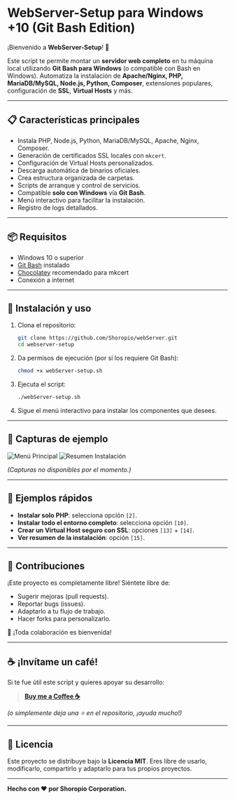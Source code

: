 # WebServer-Setup para Windows +10 (Git Bash Edition)

¡Bienvenido a **WebServer-Setup**! 🚀

Este script te permite montar un **servidor web completo** en tu máquina local utilizando **Git Bash para Windows** (o compatible con Bash en Windows).
Automatiza la instalación de **Apache/Nginx, PHP, MariaDB/MySQL, Node.js, Python, Composer**, extensiones populares, configuración de **SSL**, **Virtual Hosts** y más.

---

## 📋 Características principales

- Instala PHP, Node.js, Python, MariaDB/MySQL, Apache, Nginx, Composer.
- Generación de certificados SSL locales con `mkcert`.
- Configuración de Virtual Hosts personalizados.
- Descarga automática de binarios oficiales.
- Crea estructura organizada de carpetas.
- Scripts de arranque y control de servicios.
- Compatible **solo con Windows** vía **Git Bash**.
- Menú interactivo para facilitar la instalación.
- Registro de logs detallados.

---

## 📦 Requisitos

- Windows 10 o superior
- [Git Bash](https://gitforwindows.org/) instalado
- [Chocolatey](https://chocolatey.org/) recomendado para mkcert
- Conexión a internet

---

## 🚀 Instalación y uso

1. Clona el repositorio:

   ```bash
   git clone https://github.com/Shoropio/webServer.git
   cd webserver-setup
   ```

2. Da permisos de ejecución (por si los requiere Git Bash):

   ```bash
   chmod +x webServer-setup.sh
   ```

3. Ejecuta el script:

   ```bash
   ./webServer-setup.sh
   ```

4. Sigue el menú interactivo para instalar los componentes que desees.

---

## 📸 Capturas de ejemplo

![Menú Principal](docs/screenshots/main-menu.png)
![Resumen Instalación](docs/screenshots/installation-summary.png)

_(Capturas no disponibles por el momento.)_

---

## 💬 Ejemplos rápidos

- **Instalar solo PHP**: selecciona opción `[2]`.
- **Instalar todo el entorno completo**: selecciona opción `[10]`.
- **Crear un Virtual Host seguro con SSL**: opciones `[13]` + `[14]`.
- **Ver resumen de la instalación**: opción `[15]`.

---

## 🤝 Contribuciones

¡Este proyecto es completamente libre!
Siéntete libre de:

- Sugerir mejoras (pull requests).
- Reportar bugs (issues).
- Adaptarlo a tu flujo de trabajo.
- Hacer forks para personalizarlo.

🔧 ¡Toda colaboración es bienvenida!

---

## ☕ ¡Invítame un café!

Si te fue útil este script y quieres apoyar su desarrollo:

> **[Buy me a Coffee ☕](https://buymeacoffee.com/shoropio)**

_(o simplemente deja una ⭐️ en el repositorio, ¡ayuda mucho!)_

---

## 📄 Licencia

Este proyecto se distribuye bajo la **Licencia MIT**.
Eres libre de usarlo, modificarlo, compartirlo y adaptarlo para tus propios proyectos.

---

**Hecho con ❤️ por Shoropio Corporation.**
